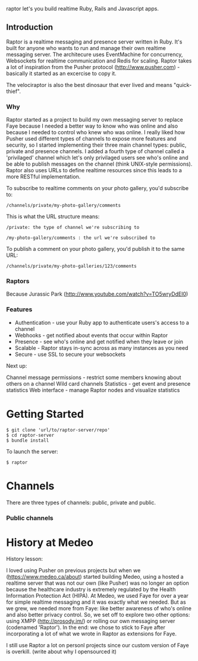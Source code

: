 raptor let's you build realtime Ruby, Rails and Javascript apps.

## Introduction

Raptor is a realtime messaging and presence server written in Ruby.
It's built for anyone who wants to run and manage their own realtime messaging server.
The architecure uses EventMachine for concurrency, Websockets for realtime communication and Redis for scaling.
Raptor takes a lot of inspiration from the Pusher protocol (http://www.pusher.com) - basically it started as an excercise to copy it.

The velociraptor is also the best dinosaur that ever lived and means "quick-thief".

### Why

Raptor started as a project to build my own messaging server to replace Faye because I needed a better way to know who was online and also because I needed to control who knew who was online. I really liked how Pusher used different types of channels to expose more features and security, so I started implementing their three main channel types: public, private and presence channels. I added a fourth type of channel called a 'privilaged' channel which let's only privilaged users see who's online and be able to publish messages on the channel (think UNIX-style permissions). Raptor also uses URLs to define realtime resources since this leads to a more RESTful implementation.

To subscribe to realtime comments on your photo gallery, you'd subscribe to: 

```
/channels/private/my-photo-gallery/comments
```

This is what the URL structure means:

```
/private: the type of channel we're subscribing to
```
```
/my-photo-gallery/comments : the url we're subscribed to
```

To publish a comment on your photo gallery, you'd publish it to the same URL: 

```
/channels/private/my-photo-galleries/123/comments
```

### Raptors

Because Jurassic Park (http://www.youtube.com/watch?v=TO5wryDdEI0)

### Features

- Authentication - use your Ruby app to authenticate users's access to a channel
- Webhooks - get notified about events that occur within Raptor
- Presence - see who's online and get notified when they leave or join
- Scalable - Raptor stays in-sync across as many instances as you need
- Secure - use SSL to secure your websockets

Next up:

Channel message permissions - restrict some members knowing about others on a channel
Wild card channels
Statistics - get event and presence statistics
Web interface - manage Raptor nodes and visualize statistics

# Getting Started

```
$ git clone 'url/to/raptor-server/repo'
$ cd raptor-server
$ bundle install
```

To launch the server:

```
$ raptor
```

# Channels

There are three types of channels: public, private and public.

### Public channels






# History at Medeo

History lesson:

I loved using Pusher on previous projects but when we (https://www.medeo.ca/about) started building Medeo, using a hosted a realtime server that was not our own (like Pusher) was no longer an option because the healthcare industry is extremely regulated by the Health Information Protection Act (HIPA).
At Medeo, we used Faye for over a year for simple realtime messaging and it was exactly what we needed. But as we grew, we needed more from Faye: like better awareness of who's online and also better privacy control. So, we set off to explore two other options: using XMPP (http://prosody.im/) or rolling our own messaging server (codenamed 'Raptor').
In the end: we chose to stick to Faye after incorporating a lot of what we wrote in Raptor as extensions for Faye.

I still use Raptor a lot on personl projects since our custom version of Faye is overkill. (write about why I opensourced it)
